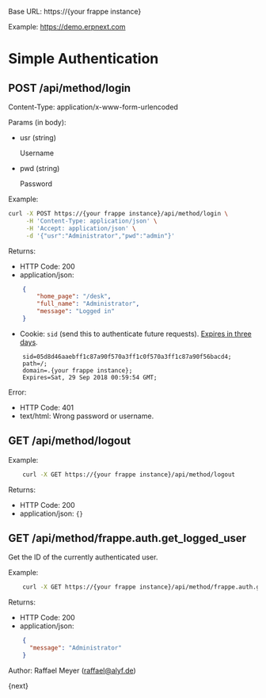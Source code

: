 <!-- add-breadcrumbs -->
Base URL: https://{your frappe instance}

Example: https://demo.erpnext.com

# Simple Authentication

## POST /api/method/login

Content-Type: application/x-www-form-urlencoded

Params (in body):

* usr (string)
	
	Username

* pwd (string)

	Password

Example:

```bash
curl -X POST https://{your frappe instance}/api/method/login \
     -H 'Content-Type: application/json' \
     -H 'Accept: application/json' \
     -d '{"usr":"Administrator","pwd":"admin"}'
```

Returns:

* HTTP Code: 200
* application/json:

```json
	{
		"home_page": "/desk",
		"full_name": "Administrator",
		"message": "Logged in"
	}
```

* Cookie: `sid` (send this to authenticate future requests). [Expires in three days](https://github.com/frappe/frappe/blob/e551153ea0a5fb905f2d9508143a9d25ec74aa43/frappe/auth.py#L320).

```
	sid=05d8d46aaebff1c87a90f570a3ff1c0f570a3ff1c87a90f56bacd4; 
	path=/; 
	domain=.{your frappe instance}; 
	Expires=Sat, 29 Sep 2018 00:59:54 GMT;
```

Error:

* HTTP Code: 401
* text/html: Wrong password or username.

## GET /api/method/logout

Example:

```bash
	curl -X GET https://{your frappe instance}/api/method/logout
```

Returns:

* HTTP Code: 200
* application/json: `{}`

## GET /api/method/frappe.auth.get_logged_user

Get the ID of the currently authenticated user.

Example:

```bash
	curl -X GET https://{your frappe instance}/api/method/frappe.auth.get_logged_user
```

Returns:

* HTTP Code: 200
* application/json:

```json
	{
	  "message": "Administrator"
	}
```

Author: Raffael Meyer (raffael@alyf.de)

{next}
